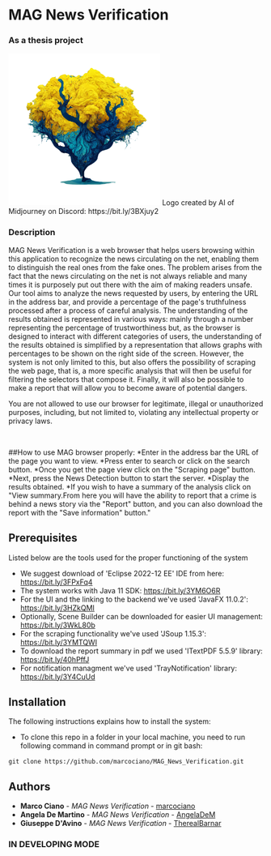 # MAG News Verification
<h3>As a thesis project</h3>
<img src="https://github.com/marcociano/MAG_News_Verification/blob/master/MAG_News_Verification/src/images/MAG_News_Verification_logo.png" width=300/>
Logo created by AI of Midjourney on Discord: https://bit.ly/3BXjuy2
<h3> Description </h3>
<p> MAG News Verification is a web browser that helps users browsing within this application to recognize the news circulating on the net, enabling them to distinguish the real ones from the fake ones. The problem arises from the fact that the news circulating on the net is not always reliable and many times it is purposely put out there with the aim of making readers unsafe. Our tool aims to analyze the news requested by users, by entering the URL in the address bar, and provide a percentage of the page's truthfulness processed after a process of careful analysis. The understanding of the results obtained is represented in various ways: mainly through a number representing the percentage of trustworthiness but, as the browser is designed to interact with different categories of users, the understanding of the results obtained is simplified by a representation that allows graphs with percentages to be shown on the right side of the screen. However, the system is not only limited to this, but also offers the possibility of scraping the web page, that is, a more specific analysis that will then be useful for filtering the selectors that compose it.
Finally, it will also be possible to make a report that will allow you to become aware of potential dangers.</p>

<p>You are not allowed to use our browser for legitimate, illegal or unauthorized purposes, including, but not limited to, violating any intellectual property or privacy laws. </p>
<br>

##How to use MAG browser properly:
*Enter in the address bar the URL of the page you want to view.
*Press enter to search or click on the search button.
*Once you get the page view click on the "Scraping page" button.
*Next, press the News Detection button to start the server.
*Display the results obtained.
*If you wish to have a summary of the analysis click on "View summary.From here you will have the ability to report that a crime is behind a news story via the "Report" button, and you can also download the report with the "Save information" button."


## Prerequisites
Listed below are the tools used for the proper functioning of the system <br>
* We suggest download of 'Eclipse 2022-12 EE' IDE from here: https://bit.ly/3FPxFq4
* The system works with Java 11 SDK: https://bit.ly/3YM6O6R
* For the UI and the linking to the backend we've used 'JavaFX 11.0.2': https://bit.ly/3HZkQMI
* Optionally, Scene Builder can be downloaded for easier UI management: https://bit.ly/3WkL80b
* For the scraping functionality we've used 'JSoup 1.15.3': https://bit.ly/3YMTQWI
* To download the report summary in pdf we used 'ITextPDF 5.5.9' library: https://bit.ly/40hPffJ
* For notification managment we've used 'TrayNotification' library: https://bit.ly/3Y4CuUd

## Installation
The following instructions explains how to install the system:
 * To clone this repo in a folder in your local machine, you need to run following command in command prompt or in git bash: <br>
  ```
  git clone https://github.com/marcociano/MAG_News_Verification.git
  ```
 
 ## Authors
 * **Marco Ciano** - *MAG News Verification* - [marcociano](https://github.com/marcociano)
 * **Angela De Martino** - *MAG News Verification* - [AngelaDeM](https://github.com/AngelaDeM)
 * **Giuseppe D'Avino** - *MAG News Verification* - [TherealBarnar](https://github.com/TherealBarnar)
 
 ### IN DEVELOPING MODE
